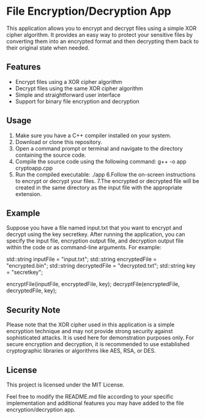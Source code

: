 # File Encryption/Decryption App

This application allows you to encrypt and decrypt files using a simple XOR cipher algorithm. It provides an easy way to protect your sensitive files by converting them into an encrypted format and then decrypting them back to their original state when needed.

## Features

- Encrypt files using a XOR cipher algorithm
- Decrypt files using the same XOR cipher algorithm
- Simple and straightforward user interface
- Support for binary file encryption and decryption

## Usage

1. Make sure you have a C++ compiler installed on your system.
2. Download or clone this repository.
3. Open a command prompt or terminal and navigate to the directory containing the source code.
4. Compile the source code using the following command:
   g++ -o app cryptoapp.cpp
5. Run the compiled executable:
   ./app
6.Follow the on-screen instructions to encrypt or decrypt your files.
7.The encrypted or decrypted file will be created in the same directory as the input file with the appropriate extension.

## Example

Suppose you have a file named input.txt that you want to encrypt and decrypt using the key secretkey. After running the application, you can specify the input file, encryption output file, and decryption output file within the code or as command-line arguments. For example:

   std::string inputFile = "input.txt";
   std::string encryptedFile = "encrypted.bin";
   std::string decryptedFile = "decrypted.txt";
   std::string key = "secretkey";

   encryptFile(inputFile, encryptedFile, key);
   decryptFile(encryptedFile, decryptedFile, key);

## Security Note

Please note that the XOR cipher used in this application is a simple encryption technique and may not provide strong security against sophisticated attacks. It is used here for demonstration purposes only. For secure encryption and decryption, it is recommended to use established cryptographic libraries or algorithms like AES, RSA, or DES.

## License

This project is licensed under the MIT License.

Feel free to modify the README.md file according to your specific implementation and additional features you may have added to the file encryption/decryption app.
